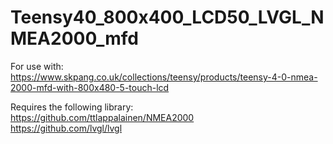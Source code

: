 # Teensy40_800x400_LCD50_LVGL_NMEA2000_mfd
 
For use with:
https://www.skpang.co.uk/collections/teensy/products/teensy-4-0-nmea-2000-mfd-with-800x480-5-touch-lcd

Requires the following library:<br>
https://github.com/ttlappalainen/NMEA2000<br>
https://github.com/lvgl/lvgl

